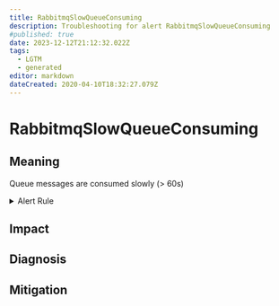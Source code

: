```yaml
---
title: RabbitmqSlowQueueConsuming
description: Troubleshooting for alert RabbitmqSlowQueueConsuming
#published: true
date: 2023-12-12T21:12:32.022Z
tags: 
  - LGTM
  - generated
editor: markdown
dateCreated: 2020-04-10T18:32:27.079Z
---
```


# RabbitmqSlowQueueConsuming

## Meaning
[//]: # "Short paragraph that explains what the alert means"
Queue messages are consumed slowly (> 60s)

<details>
  <summary>Alert Rule</summary>

{{% rule "rabbitmq/kbudde-rabbitmq-exporter.yml" "RabbitmqSlowQueueConsuming" %}}

{{% comment %}}

```yaml
alert: RabbitmqSlowQueueConsuming
expr: time() - rabbitmq_queue_head_message_timestamp{queue="my-queue"} > 60
for: 2m
labels:
    severity: warning
annotations:
    summary: RabbitMQ slow queue consuming (instance {{ $labels.instance }})
    description: |-
        Queue messages are consumed slowly (> 60s)
          VALUE = {{ $value }}
          LABELS = {{ $labels }}
    runbook: https://github.com/srerun/prometheus-alerts/blob/main/content/runbooks/kbudde-rabbitmq-exporter/RabbitmqSlowQueueConsuming.md

```

{{% /comment %}}

</details>


## Impact
[//]: # "What could / will happen if the alert is not addressed"



## Diagnosis
[//]: # "Steps to take to identify the cause of the problem"



## Mitigation
[//]: # "The steps necessary to resolve the alert"
